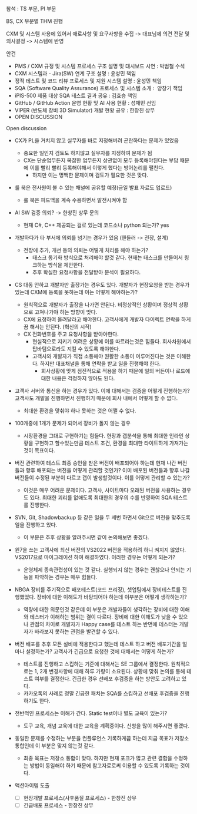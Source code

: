 참석 : TS 부문, PI 부문

BS, CX 부문별 THM 진행

CXM 및 시스템 사용에 있어서 애로사항 및 요구사항을 수집
-> 대표님께 의견 전달 및 의사결정
-> 시스템에 반영

안건
- PMS / CXM 규정 및 시스템 프로세스 구조 설명 및 대시보드 시연 : 박범철 수석
- CXM 시스템과 - Jira(SW) 연계 구조 설명 : 윤성민 책임
- 정적 테스트 및 코드 리뷰 프로세스 및 지원 시스템 설명 : 윤성민 책임
- SQA (Software Quality Assurance) 프로세스 및 시스템 소개 :  양창기 책임 
- iPIS-500 제품 대상 SQA 테스트 결과 공유 : 김효승 책임
- GitHub / GitHub Action 운영 현황 및 AI 사용 현황 : 성재민 선임
- VIPER (반도체 장비 3D Simulator) 개발 현황 공유 : 한창진 상무
- OPEN DISCUSSION

Open discussion
- CX가 PL을 거치지 않고 실무자를 바로 지정해버려 곤란하다는 문제가 있었음
	- 중요한 일인지 검토도 하지않고 실무자를 지정하여 문제가 됨
	- CX는 단순업무든지 복잡한 업무든지 상관없이 모두 등록해야된다는 부담 때문에 이를 빨리 빨리 등록해야해서 이렇게 했다는 방어논리를 펼친다.
		- 하지만 이는 명백한 문제이며 검토가 필요한 것은 맞다.
- 룰 북은 전사원이 볼 수 있는 채널에 공유할 예정(금일 발표 자료도 업로드)
	- 룰 북은 피드백을 계속 수용하면서 발전시켜야 함
- AI SW 검증 의뢰? -> 한창진 상무 문의
	- 현재 C#, C++ 제공되는 걸로 있는데 코드소나 python 되는가? yes
- 개발하다가 타 부서에 의뢰를 넘기는 경우가 있음 (핸들러 -> 전장, 설계)
	- 전장에 추가, 개선 등의 의뢰는 어떻게 처리를 해야 하는가?
		- 태스크 동기화 방식으로 처리해야 할것 같다. 현재는 태스크를 만들어서 링크하는 방식을 제안한다. 
		- 추후 확실한 요청사항을 전달받아 분석이 필요하다.
- CS 대동 안하고 개발자만 출장가는 경우도 있다. 개발자가 현장요청을 받는 경우가 있는데 CXM에 등록을 못하는데 이는 어떻게 해야하는가?
	- 원칙적으로 개발자가 출장을 나가면 안된다. 비정상적인 상황이며 정상적 상황으로 고쳐나가야 하는 방향이 맞다.
	- CX에 요청하여 올려달라고 해야한다. 고객사에게 개발자 다이렉트 연락을 하게끔 해서는 안된다. (혁신의 시작)
	- CX 전화번호를 주고 요청사항을 받아야한다.
		- 현실적으로 지키기 어려운 상황에 이를 따르라는것은 힘들다. 회사차원에서 탑바텀으로라도 지킬 수 있도록 해야한다.
		- 고객사와 개발자가 직접 소통해야 원활한 소통이 이루어진다는 것은 이해한다. 하지만 대표채널을 통해 연락을 받고 일을 진행해야 한다.
			- 회사상황에 맞게 점진적으로 적용을 하기 때문에 일의 버든이나 로드에 대한 내용은 걱정하지 않아도 된다.
- 고객사 서버와 통신을 하는 경우가 있다. 이에 대해서는 검증을 어떻게 진행하는가? 고객사도 개발을 진행하면서 진행하기 때문에 회사 내에서 어떻게 할 수 없다.
	- 최대한 환경을 맞춰야 하나 못하는 것은 어쩔 수 없다.
- 100개중에 1개가 문제가 되어서 장비가 돌지 않는 경우
	- 시장환경을 그대로 구현하기는 힘들다. 현장과 갭분석을 통해 최대한 인라인 상황을 구현하고 할수있는만큼 테스트 조건, 환경을 최대한 타이트하게 가져가는 것이 목표이다.
- 버전 관련하여 테스트 최종 승인을 받은 버전이 배포되어야 하는데 현재 나간 버전들과 향후 배포되는 버전을 어떻게 관리할 것인가? 이미 배포된 버전들과 향후 나갈 버전들이 수정된 부분이 다르고 갭이 발생할것이다. 이를 어떻게 관리할 수 있는가?
	- 이것은 매우 어려운 문제이다. 고객사, 사이트마다 오래된 버전을 사용하는 경우도 있다. 최대한 괴리를 없애도록 최대한의 경우의 수를 반영하여 SQA 테스트를 진행한다.
- SVN, Git, Shadowbackup 등 같은 일을 두 세번 하면서 Git으로 버전을 맞추도록 일을 진행하고 있다.
	- 이 부분은 추후 상황을 알려주시면 같이 논의해보면 좋겠다.
- 윈7을 쓰는 고객사에 최신 버전의 VS2022 버전을 적용하려 하니 켜지지 않았다. VS2017으로 마이그레이션 하여 해결하였다. 이러한 경우는 어떻게 되는가?
	- 운영체제 종속관련성이 있는 것 같다. 실행되지 않는 경우는 괜찮으나 안되는 기능을 파악하는 경우는 매우 힘들다. 
- NBGA 장비를 주기적으로 배포테스트(코드 프리징), 셋업팀에서 장비테스트를 진행했었다. 장비에 대한 이해도가 바탕되어야 하는데 이부분은 어떻게 생각하는가?
	- 역량에 대한 의문인것 같은데 이 부분은 개발자들이 생각하는 장비에 대한 이해와 테스터가 이해하는 범위는 결이 다르다. 장비에 대한 이해도가 낮을 수 있으나 관점의 차이로 개발자가 Happy case를 테스트 하는 반면에 테스터는 개발자가 바라보지 못하는 관점을 발견할 수 있다.
- 버전 배포를 추후 모든 설비에 적용한다고 했는데 테스트 하고 버전 배포기간을 얼마나 설정하는가? 고객사가 긴급으로 요청한 것에 대해서는 어떻게 하는가?
	- 테스트를 진행하고 스킵하는 기준에 대해서는 SE 그룹에서 결정한다. 원칙적으로는 1, 2개 변경사항에 대해 하루 가량이 소요된다. 상황에 맞춰 논의를 통해 테스트 여부를 결정한다. 긴급한 경우 선배포 후검증을 하는 방안도 고려하고 있다.
	- 카카오톡의 사례로 정말 긴급한 패치는 SQA를 스킵하고 선배포 후검증을 진행하기도 한다.
- 전반적인 프로세스는 이해가 간다. Static test이나 별도 교육이 있는가?
	- 도구 교육, 개념 교육에 대한 교육을 계획중이다. 신청을 많이 해주시면 좋겠다.
- 동일한 문제를 수정하는 부분을 컨플루언스 기록하게끔 하는데 지금 목표가 저장소 통합인데 이 부분은 맞지 않는것 같다.
	- 최종 목표는 저장소 통합이 맞다. 하지만 현재 포크가 많고 관련 결함을 수정하는 방법이 동일해야 하기 때문에 참고자료로써 이용할 수 있도록 기록하는 것이다.

- 액션아이템 도출
	- [ ] 현장개발 프로세스(사후품질 프로세스) - 한창진 상무
	- [ ] 긴급배포 프로세스 - 한창진 상무